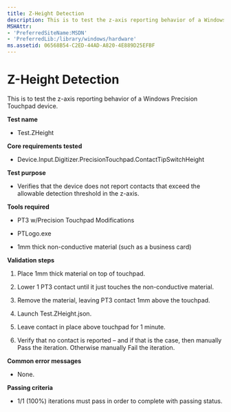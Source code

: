 ```yaml
---
title: Z-Height Detection
description: This is to test the z-axis reporting behavior of a Windows Precision Touchpad device.
MSHAttr:
- 'PreferredSiteName:MSDN'
- 'PreferredLib:/library/windows/hardware'
ms.assetid: 06568B54-C2ED-44AD-A820-4E889D25EFBF
---
```


# Z-Height Detection


This is to test the z-axis reporting behavior of a Windows Precision Touchpad device.

**Test name**

-   Test.ZHeight

**Core requirements tested**

-   Device.Input.Digitizer.PrecisionTouchpad.ContactTipSwitchHeight

**Test purpose**

-   Verifies that the device does not report contacts that exceed the allowable detection threshold in the z-axis.

**Tools required**

-   PT3 w/Precision Touchpad Modifications

-   PTLogo.exe

-   1mm thick non-conductive material (such as a business card)

**Validation steps**

1. Place 1mm thick material on top of touchpad.

2. Lower 1 PT3 contact until it just touches the non-conductive material.

3. Remove the material, leaving PT3 contact 1mm above the touchpad.

4. Launch Test.ZHeight.json.

5. Leave contact in place above touchpad for 1 minute.

6. Verify that no contact is reported – and if that is the case, then manually Pass the iteration. Otherwise manually Fail the iteration.

**Common error messages**

-   None.

**Passing criteria**

-   1/1 (100%) iterations must pass in order to complete with passing status.

 

 






